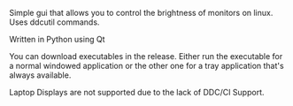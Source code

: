 Simple gui that allows you to control the brightness of monitors on linux. Uses ddcutil commands.

Written in Python using Qt

You can download executables in the release.
Either run the executable for a normal windowed application or the other one for a tray application that's always available.

Laptop Displays are not supported due to the lack of DDC/CI Support.
